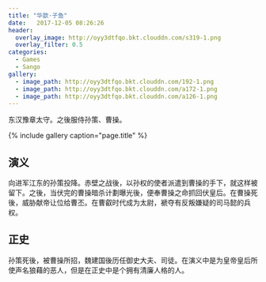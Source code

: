 ```yaml
---
title: "华歆·子鱼"
date:   2017-12-05 08:26:26
header:
  overlay_image: http://oyy3dtfqo.bkt.clouddn.com/s319-1.png
  overlay_filter: 0.5
categories:
  - Games
  - Sango
gallery:
  - image_path: http://oyy3dtfqo.bkt.clouddn.com/192-1.png
  - image_path: http://oyy3dtfqo.bkt.clouddn.com/a172-1.png
  - image_path: http://oyy3dtfqo.bkt.clouddn.com/a126-1.png
---
```


东汉豫章太守。之後服侍孙策、曹操。

{% include gallery caption="page.title" %}

## 演义

向进军江东的孙策投降。赤壁之战後，以孙权的使者派遣到曹操的手下，就这样被留下。之後，当伏完的曹操暗杀计劃曝光後，便奉曹操之命抓回伏皇后。在曹操死後，威胁献帝让位给曹丕。在曹叡时代成为太尉，褫夺有反叛嫌疑的司马懿的兵权。

## 正史

孙策死後，被曹操所招，魏建国後历任御史大夫、司徒。在演义中是为皇帝皇后所使声名狼藉的恶人，但是在正史中是个拥有清廉人格的人。